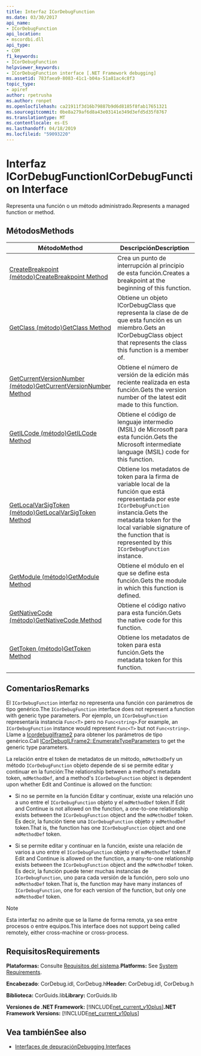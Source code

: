 ```yaml
---
title: Interfaz ICorDebugFunction
ms.date: 03/30/2017
api_name:
- ICorDebugFunction
api_location:
- mscordbi.dll
api_type:
- COM
f1_keywords:
- ICorDebugFunction
helpviewer_keywords:
- ICorDebugFunction interface [.NET Framework debugging]
ms.assetid: 783faea9-8083-41c1-b04a-51a81ac4c8f3
topic_type:
- apiref
author: rpetrusha
ms.author: ronpet
ms.openlocfilehash: ca21911f3d16b79887b9d6d8185f8fab17651321
ms.sourcegitcommit: 0be8a279af6d8a43e03141e349d3efd5d35f8767
ms.translationtype: MT
ms.contentlocale: es-ES
ms.lasthandoff: 04/18/2019
ms.locfileid: "59093220"
---
```

# <a name="icordebugfunction-interface"></a><span data-ttu-id="5d4ef-102">Interfaz ICorDebugFunction</span><span class="sxs-lookup"><span data-stu-id="5d4ef-102">ICorDebugFunction Interface</span></span>

<span data-ttu-id="5d4ef-103">Representa una función o un método administrado.</span><span class="sxs-lookup"><span data-stu-id="5d4ef-103">Represents a managed function or method.</span></span>  
  
## <a name="methods"></a><span data-ttu-id="5d4ef-104">Métodos</span><span class="sxs-lookup"><span data-stu-id="5d4ef-104">Methods</span></span>  
  
|<span data-ttu-id="5d4ef-105">Método</span><span class="sxs-lookup"><span data-stu-id="5d4ef-105">Method</span></span>|<span data-ttu-id="5d4ef-106">Descripción</span><span class="sxs-lookup"><span data-stu-id="5d4ef-106">Description</span></span>|  
|------------|-----------------|  
|[<span data-ttu-id="5d4ef-107">CreateBreakpoint (método)</span><span class="sxs-lookup"><span data-stu-id="5d4ef-107">CreateBreakpoint Method</span></span>](../../../../docs/framework/unmanaged-api/debugging/icordebugfunction-createbreakpoint-method.md)|<span data-ttu-id="5d4ef-108">Crea un punto de interrupción al principio de esta función.</span><span class="sxs-lookup"><span data-stu-id="5d4ef-108">Creates a breakpoint at the beginning of this function.</span></span>|  
|[<span data-ttu-id="5d4ef-109">GetClass (método)</span><span class="sxs-lookup"><span data-stu-id="5d4ef-109">GetClass Method</span></span>](../../../../docs/framework/unmanaged-api/debugging/icordebugfunction-getclass-method.md)|<span data-ttu-id="5d4ef-110">Obtiene un objeto ICorDebugClass que representa la clase de de que esta función es un miembro.</span><span class="sxs-lookup"><span data-stu-id="5d4ef-110">Gets an ICorDebugClass object that represents the class this function is a member of.</span></span>|  
|[<span data-ttu-id="5d4ef-111">GetCurrentVersionNumber (método)</span><span class="sxs-lookup"><span data-stu-id="5d4ef-111">GetCurrentVersionNumber Method</span></span>](../../../../docs/framework/unmanaged-api/debugging/icordebugfunction-getcurrentversionnumber-method.md)|<span data-ttu-id="5d4ef-112">Obtiene el número de versión de la edición más reciente realizada en esta función.</span><span class="sxs-lookup"><span data-stu-id="5d4ef-112">Gets the version number of the latest edit made to this function.</span></span>|  
|[<span data-ttu-id="5d4ef-113">GetILCode (método)</span><span class="sxs-lookup"><span data-stu-id="5d4ef-113">GetILCode Method</span></span>](../../../../docs/framework/unmanaged-api/debugging/icordebugfunction-getilcode-method.md)|<span data-ttu-id="5d4ef-114">Obtiene el código de lenguaje intermedio (MSIL) de Microsoft para esta función.</span><span class="sxs-lookup"><span data-stu-id="5d4ef-114">Gets the Microsoft intermediate language (MSIL) code for this function.</span></span>|  
|[<span data-ttu-id="5d4ef-115">GetLocalVarSigToken (método)</span><span class="sxs-lookup"><span data-stu-id="5d4ef-115">GetLocalVarSigToken Method</span></span>](../../../../docs/framework/unmanaged-api/debugging/icordebugfunction-getlocalvarsigtoken-method.md)|<span data-ttu-id="5d4ef-116">Obtiene los metadatos de token para la firma de variable local de la función que está representada por este `ICorDebugFunction` instancia.</span><span class="sxs-lookup"><span data-stu-id="5d4ef-116">Gets the metadata token for the local variable signature of the function that is represented by this `ICorDebugFunction` instance.</span></span>|  
|[<span data-ttu-id="5d4ef-117">GetModule (método)</span><span class="sxs-lookup"><span data-stu-id="5d4ef-117">GetModule Method</span></span>](../../../../docs/framework/unmanaged-api/debugging/icordebugfunction-getmodule-method.md)|<span data-ttu-id="5d4ef-118">Obtiene el módulo en el que se define esta función.</span><span class="sxs-lookup"><span data-stu-id="5d4ef-118">Gets the module in which this function is defined.</span></span>|  
|[<span data-ttu-id="5d4ef-119">GetNativeCode (método)</span><span class="sxs-lookup"><span data-stu-id="5d4ef-119">GetNativeCode Method</span></span>](../../../../docs/framework/unmanaged-api/debugging/icordebugfunction-getnativecode-method.md)|<span data-ttu-id="5d4ef-120">Obtiene el código nativo para esta función.</span><span class="sxs-lookup"><span data-stu-id="5d4ef-120">Gets the native code for this function.</span></span>|  
|[<span data-ttu-id="5d4ef-121">GetToken (método)</span><span class="sxs-lookup"><span data-stu-id="5d4ef-121">GetToken Method</span></span>](../../../../docs/framework/unmanaged-api/debugging/icordebugfunction-gettoken-method.md)|<span data-ttu-id="5d4ef-122">Obtiene los metadatos de token para esta función.</span><span class="sxs-lookup"><span data-stu-id="5d4ef-122">Gets the metadata token for this function.</span></span>|  
  
## <a name="remarks"></a><span data-ttu-id="5d4ef-123">Comentarios</span><span class="sxs-lookup"><span data-stu-id="5d4ef-123">Remarks</span></span>  
 <span data-ttu-id="5d4ef-124">El `ICorDebugFunction` interfaz no representa una función con parámetros de tipo genérico.</span><span class="sxs-lookup"><span data-stu-id="5d4ef-124">The `ICorDebugFunction` interface does not represent a function with generic type parameters.</span></span> <span data-ttu-id="5d4ef-125">Por ejemplo, un `ICorDebugFunction` representaría instancia `Func<T>` pero no `Func<string>`.</span><span class="sxs-lookup"><span data-stu-id="5d4ef-125">For example, an `ICorDebugFunction` instance would represent `Func<T>` but not `Func<string>`.</span></span> <span data-ttu-id="5d4ef-126">Llame a [Icordebugilframe2](../../../../docs/framework/unmanaged-api/debugging/icordebugilframe2-enumeratetypeparameters-method.md) para obtener los parámetros de tipo genérico.</span><span class="sxs-lookup"><span data-stu-id="5d4ef-126">Call [ICorDebugILFrame2::EnumerateTypeParameters](../../../../docs/framework/unmanaged-api/debugging/icordebugilframe2-enumeratetypeparameters-method.md) to get the generic type parameters.</span></span>  
  
 <span data-ttu-id="5d4ef-127">La relación entre el token de metadatos de un método, `mdMethodDef`y un método `ICorDebugFunction` objeto depende de si se permite editar y continuar en la función:</span><span class="sxs-lookup"><span data-stu-id="5d4ef-127">The relationship between a method's metadata token, `mdMethodDef`, and a method's `ICorDebugFunction` object is dependent upon whether Edit and Continue is allowed on the function:</span></span>  
  
-   <span data-ttu-id="5d4ef-128">Si no se permite en la función Editar y continuar, existe una relación uno a uno entre el `ICorDebugFunction` objeto y el `mdMethodDef` token.</span><span class="sxs-lookup"><span data-stu-id="5d4ef-128">If Edit and Continue is not allowed on the function, a one-to-one relationship exists between the `ICorDebugFunction` object and the `mdMethodDef` token.</span></span> <span data-ttu-id="5d4ef-129">Es decir, la función tiene una `ICorDebugFunction` objeto y `mdMethodDef` token.</span><span class="sxs-lookup"><span data-stu-id="5d4ef-129">That is, the function has one `ICorDebugFunction` object and one `mdMethodDef` token.</span></span>  
  
-   <span data-ttu-id="5d4ef-130">Si se permite editar y continuar en la función, existe una relación de varios a uno entre el `ICorDebugFunction` objeto y el `mdMethodDef` token.</span><span class="sxs-lookup"><span data-stu-id="5d4ef-130">If Edit and Continue is allowed on the function, a many-to-one relationship exists between the `ICorDebugFunction` object and the `mdMethodDef` token.</span></span> <span data-ttu-id="5d4ef-131">Es decir, la función puede tener muchas instancias de `ICorDebugFunction`, uno para cada versión de la función, pero solo uno `mdMethodDef` token.</span><span class="sxs-lookup"><span data-stu-id="5d4ef-131">That is, the function may have many instances of `ICorDebugFunction`, one for each version of the function, but only one `mdMethodDef` token.</span></span>  
  
> [!NOTE]
>  <span data-ttu-id="5d4ef-132">Esta interfaz no admite que se la llame de forma remota, ya sea entre procesos o entre equipos.</span><span class="sxs-lookup"><span data-stu-id="5d4ef-132">This interface does not support being called remotely, either cross-machine or cross-process.</span></span>  
  
## <a name="requirements"></a><span data-ttu-id="5d4ef-133">Requisitos</span><span class="sxs-lookup"><span data-stu-id="5d4ef-133">Requirements</span></span>  
 <span data-ttu-id="5d4ef-134">**Plataformas:** Consulte [Requisitos del sistema](../../../../docs/framework/get-started/system-requirements.md).</span><span class="sxs-lookup"><span data-stu-id="5d4ef-134">**Platforms:** See [System Requirements](../../../../docs/framework/get-started/system-requirements.md).</span></span>  
  
 <span data-ttu-id="5d4ef-135">**Encabezado**: CorDebug.idl, CorDebug.h</span><span class="sxs-lookup"><span data-stu-id="5d4ef-135">**Header:** CorDebug.idl, CorDebug.h</span></span>  
  
 <span data-ttu-id="5d4ef-136">**Biblioteca:**  CorGuids.lib</span><span class="sxs-lookup"><span data-stu-id="5d4ef-136">**Library:**  CorGuids.lib</span></span>  
  
 <span data-ttu-id="5d4ef-137">**Versiones de .NET Framework:** [!INCLUDE[net_current_v10plus](../../../../includes/net-current-v10plus-md.md)]</span><span class="sxs-lookup"><span data-stu-id="5d4ef-137">**.NET Framework Versions:** [!INCLUDE[net_current_v10plus](../../../../includes/net-current-v10plus-md.md)]</span></span>  
  
## <a name="see-also"></a><span data-ttu-id="5d4ef-138">Vea también</span><span class="sxs-lookup"><span data-stu-id="5d4ef-138">See also</span></span>

- [<span data-ttu-id="5d4ef-139">Interfaces de depuración</span><span class="sxs-lookup"><span data-stu-id="5d4ef-139">Debugging Interfaces</span></span>](../../../../docs/framework/unmanaged-api/debugging/debugging-interfaces.md)
